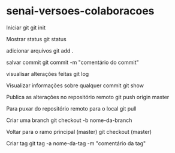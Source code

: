 # senai-versoes-colaboracoes

Iniciar git
git init

Mostrar status
git status

adicionar arquivos 
git add .

salvar commit 
git commit -m "comentário do commit"

visualisar alterações feitas
git log

Visualizar informações sobre qualquer commit
git show

Publica as alterações no repositório remoto
git push origin master 

Para puxar do repositório remoto para o local
git pull

Criar uma branch
git checkout -b nome-da-branch

Voltar para o ramo principal (master)
git checkout (master)

Criar tag
git tag -a nome-da-tag -m "comentário  da tag"
